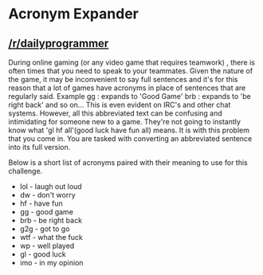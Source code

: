 Acronym Expander
================
[/r/dailyprogrammer](http://www.reddit.com/r/dailyprogrammer/comments/2ptrmp/20141219_challenge_193_easy_acronym_expander/)
---

During online gaming (or any video game that requires teamwork) , there is often times that you need to speak to your teammates. Given the nature of the game, it may be inconvenient to say full sentences and it's for this reason that a lot of games have acronyms in place of sentences that are regularly said.
Example
gg : expands to 'Good Game'
brb : expands to 'be right back'
and so on...
This is even evident on IRC's and other chat systems.
However, all this abbreviated text can be confusing and intimidating for someone new to a game. They're not going to instantly know what 'gl hf all'(good luck have fun all) means. It is with this problem that you come in.
You are tasked with converting an abbreviated sentence into its full version.

Below is a short list of acronyms paired with their meaning to use for this challenge.
* lol - laugh out loud
* dw - don't worry
* hf - have fun
* gg - good game
* brb - be right back
* g2g - got to go
* wtf - what the fuck
* wp - well played
* gl - good luck
* imo - in my opinion
